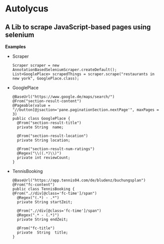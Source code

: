 # Autolycus
## A Lib to scrape JavaScript-based pages using selenium

**Examples**
- Scraper

      Scraper scraper = new AnnotationBasedSeleniumScraper.createDefault();
	  List<GooglePlace> scrapedThings = scraper.scrape("restaurants in new york", GooglePlace.class);

 - GooglePlace

       @BaseUrl("https://www.google.de/maps/search/")
       @From("section-result-content")
       @Pageable(value = "//button[@jsaction='pane.paginationSection.nextPage'", maxPages = 3)
       public class GooglePlace { 
         @From("section-result-title")
         private String  name;
       		
         @From("section-result-location")
         private String location;

         @From("section-result-num-ratings")
         @Regex("\\((.*)\\)")
         private int reviewCount;
       }
- TennisBooking

      @BaseUrl("https://app.tennis04.com/de/bludenz/buchungsplan")
      @From("fc-content")
      public class TennisBooking {
      @From(".//div[@class='fc-time']/span")
        @Regex("(.*) - .*")
        private String startZeit;
		    
        @From(".//div[@class='fc-time']/span")
        @Regex(".* - (.*)")
        private String endZeit;
		    
        @From("fc-title")
        private  String  title;
      }
